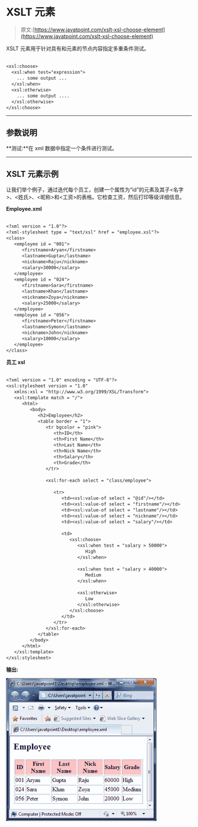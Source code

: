 # XSLT <choose>元素</choose>

> 原文:[https://www.javatpoint.com/xslt-xsl-choose-element](https://www.javatpoint.com/xslt-xsl-choose-element)

XSLT <choose>元素用于针对具有<otherwise>和<when>元素的节点内容指定多重条件测试。</when></otherwise></choose>

```

<xsl:choose>
  <xsl:when test="expression">
    ... some output ...
  </xsl:when>
  <xsl:otherwise>
    ... some output ....
  </xsl:otherwise>
</xsl:choose>

```

* * *

## 参数说明

**测试:**在 xml 数据中指定一个条件进行测试。

* * *

## XSLT <choose>元素示例</choose>

让我们举个例子，通过迭代每个员工，创建一个属性为“id”的<employee>元素及其子<名字>、<姓氏>、<昵称>和<工资>的表格。它检查工资，然后打印等级详细信息。</employee>

**Employee.xml**

```

<?xml version = "1.0"?>
<?xml-stylesheet type = "text/xsl" href = "employee.xsl"?> 
<class> 
   <employee id = "001">
      <firstname>Aryan</firstname> 
      <lastname>Gupta</lastname> 
      <nickname>Raju</nickname> 
      <salary>30000</salary>
   </employee> 
   <employee id = "024"> 
      <firstname>Sara</firstname> 
      <lastname>Khan</lastname> 
      <nickname>Zoya</nickname> 
      <salary>25000</salary>
   </employee> 
   <employee id = "056"> 
      <firstname>Peter</firstname> 
      <lastname>Symon</lastname> 
      <nickname>John</nickname> 
      <salary>10000</salary> 
   </employee> 
</class>

```

**员工 xsl**

```

<?xml version = "1.0" encoding = "UTF-8"?> 
<xsl:stylesheet version = "1.0" 
   xmlns:xsl = "http://www.w3.org/1999/XSL/Transform">   
   <xsl:template match = "/"> 
      <html> 
         <body> 
            <h2>Employee</h2> 
            <table border = "1"> 
               <tr bgcolor = "pink"> 
                  <th>ID</th> 
                  <th>First Name</th> 
                  <th>Last Name</th> 
                  <th>Nick Name</th> 
                  <th>Salary</th> 
                  <th>Grade</th> 
               </tr> 

               <xsl:for-each select = "class/employee"> 

                  <tr> 
                     <td><xsl:value-of select = "@id"/></td> 
                     <td><xsl:value-of select = "firstname"/></td> 
                     <td><xsl:value-of select = "lastname"/></td> 
                     <td><xsl:value-of select = "nickname"/></td> 
                     <td><xsl:value-of select = "salary"/></td> 

                     <td> 
                        <xsl:choose> 
                           <xsl:when test = "salary > 50000"> 
                              High 
                           </xsl:when> 

                           <xsl:when test = "salary > 40000"> 
                              Medium 
                           </xsl:when> 

                           <xsl:otherwise> 
                              Low 
                           </xsl:otherwise> 
                        </xsl:choose> 
                     </td> 
                  </tr> 
               </xsl:for-each> 
            </table> 
         </body> 
      </html> 
   </xsl:template>  
</xsl:stylesheet>

```

**输出:**

![XSLT Xsl choose element 1](img/dad26d437bb954170d10f899dbf15dd7.png)